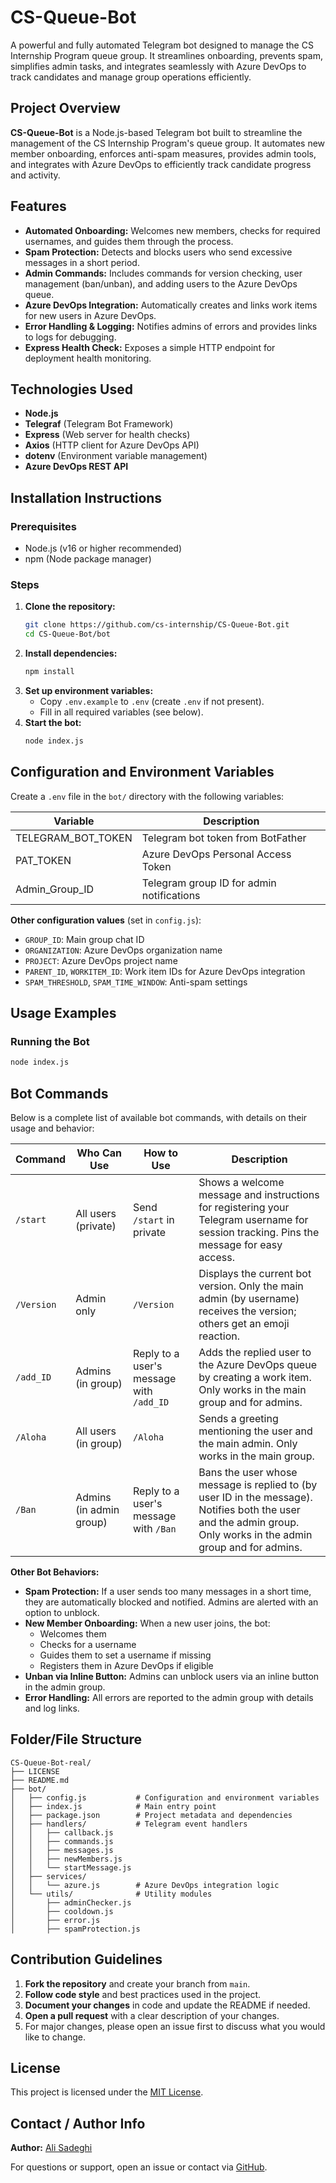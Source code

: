 # CS-Queue-Bot

A powerful and fully automated Telegram bot designed to manage the CS Internship Program queue group. It streamlines onboarding, prevents spam, simplifies admin tasks, and integrates seamlessly with Azure DevOps to track candidates and manage group operations efficiently.

## Project Overview

**CS-Queue-Bot** is a Node.js-based Telegram bot built to streamline the management of the CS Internship Program's queue group. It automates new member onboarding, enforces anti-spam measures, provides admin tools, and integrates with Azure DevOps to efficiently track candidate progress and activity.


## Features

-   **Automated Onboarding:** Welcomes new members, checks for required usernames, and guides them through the process.
-   **Spam Protection:** Detects and blocks users who send excessive messages in a short period.
-   **Admin Commands:** Includes commands for version checking, user management (ban/unban), and adding users to the Azure DevOps queue.
-   **Azure DevOps Integration:** Automatically creates and links work items for new users in Azure DevOps.
-   **Error Handling & Logging:** Notifies admins of errors and provides links to logs for debugging.
-   **Express Health Check:** Exposes a simple HTTP endpoint for deployment health monitoring.


## Technologies Used

-   **Node.js**
-   **Telegraf** (Telegram Bot Framework)
-   **Express** (Web server for health checks)
-   **Axios** (HTTP client for Azure DevOps API)
-   **dotenv** (Environment variable management)
-   **Azure DevOps REST API**


## Installation Instructions

### Prerequisites

-   Node.js (v16 or higher recommended)
-   npm (Node package manager)

### Steps

1. **Clone the repository:**
    ```sh
    git clone https://github.com/cs-internship/CS-Queue-Bot.git
    cd CS-Queue-Bot/bot
    ```
2. **Install dependencies:**
    ```sh
    npm install
    ```
3. **Set up environment variables:**
    - Copy `.env.example` to `.env` (create `.env` if not present).
    - Fill in all required variables (see below).
4. **Start the bot:**
    ```sh
    node index.js
    ```

## Configuration and Environment Variables

Create a `.env` file in the `bot/` directory with the following variables:

| Variable           | Description                               |
| ------------------ | ----------------------------------------- |
| TELEGRAM_BOT_TOKEN | Telegram bot token from BotFather         |
| PAT_TOKEN          | Azure DevOps Personal Access Token        |
| Admin_Group_ID     | Telegram group ID for admin notifications |

**Other configuration values** (set in `config.js`):

-   `GROUP_ID`: Main group chat ID
-   `ORGANIZATION`: Azure DevOps organization name
-   `PROJECT`: Azure DevOps project name
-   `PARENT_ID`, `WORKITEM_ID`: Work item IDs for Azure DevOps integration
-   `SPAM_THRESHOLD`, `SPAM_TIME_WINDOW`: Anti-spam settings


## Usage Examples

### Running the Bot

```sh
node index.js
```


## Bot Commands

Below is a complete list of available bot commands, with details on their usage and behavior:

| Command    | Who Can Use             | How to Use                               | Description                                                                                                                                                      |
| ---------- | ----------------------- | ---------------------------------------- | ---------------------------------------------------------------------------------------------------------------------------------------------------------------- |
| `/start`   | All users (private)     | Send `/start` in private                 | Shows a welcome message and instructions for registering your Telegram username for session tracking. Pins the message for easy access.                          |
| `/Version` | Admin only              | `/Version`                               | Displays the current bot version. Only the main admin (by username) receives the version; others get an emoji reaction.                                          |
| `/add_ID`  | Admins (in group)       | Reply to a user's message with `/add_ID` | Adds the replied user to the Azure DevOps queue by creating a work item. Only works in the main group and for admins.                                            |
| `/Aloha`   | All users (in group)    | `/Aloha`                                 | Sends a greeting mentioning the user and the main admin. Only works in the main group.                                                                  |
| `/Ban`     | Admins (in admin group) | Reply to a user's message with `/Ban`    | Bans the user whose message is replied to (by user ID in the message). Notifies both the user and the admin group. Only works in the admin group and for admins. |

**Other Bot Behaviors:**

-   **Spam Protection:** If a user sends too many messages in a short time, they are automatically blocked and notified. Admins are alerted with an option to unblock.
-   **New Member Onboarding:** When a new user joins, the bot:
    -   Welcomes them
    -   Checks for a username
    -   Guides them to set a username if missing
    -   Registers them in Azure DevOps if eligible
-   **Unban via Inline Button:** Admins can unblock users via an inline button in the admin group.
-   **Error Handling:** All errors are reported to the admin group with details and log links.


## Folder/File Structure

```
CS-Queue-Bot-real/
├── LICENSE
├── README.md
├── bot/
│   ├── config.js           # Configuration and environment variables
│   ├── index.js            # Main entry point
│   ├── package.json        # Project metadata and dependencies
│   ├── handlers/           # Telegram event handlers
│   │   ├── callback.js
│   │   ├── commands.js
│   │   ├── messages.js
│   │   ├── newMembers.js
│   │   └── startMessage.js
│   ├── services/
│   │   └── azure.js        # Azure DevOps integration logic
│   └── utils/              # Utility modules
│       ├── adminChecker.js
│       ├── cooldown.js
│       ├── error.js
│       ├── spamProtection.js
```


## Contribution Guidelines

1. **Fork the repository** and create your branch from `main`.
2. **Follow code style** and best practices used in the project.
3. **Document your changes** in code and update the README if needed.
4. **Open a pull request** with a clear description of your changes.
5. For major changes, please open an issue first to discuss what you would like to change.



## License

This project is licensed under the [MIT License](./LICENSE).


## Contact / Author Info

**Author:** [Ali Sadeghi](https://github.com/Ali-Sdg90)

For questions or support, open an issue or contact via [GitHub](https://github.com/cs-internship).
